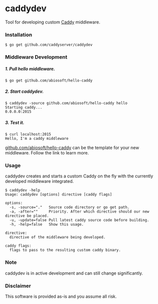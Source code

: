 # caddydev
Tool for developing custom [Caddy](http://caddyserver.com) middleware.

### Installation
```shell
$ go get github.com/caddyserver/caddydev
```

### Middleware Development
##### 1. Pull hello middleware.
```shell
$ go get github.com/abiosoft/hello-caddy
```
##### 2. Start caddydev.
```shell
$ caddydev -source github.com/abiosoft/hello-caddy hello
Starting caddy...
0.0.0.0:2015
```
##### 3. Test it.
```
$ curl localhost:2015
Hello, I'm a caddy middleware
```
[github.com/abiosoft/hello-caddy](https://github.com/abiosoft/hello-caddy) can be the template for your new middleware. Follow the link to learn more.

### Usage
caddydev creates and starts a custom Caddy on the fly with the currently developed middleware integrated.
```
$ caddydev -help
Usage: caddydev [options] directive [caddy flags]

options:
  -s, -source="."   Source code directory or go get path.
  -a, -after=""     Priority. After which directive should our new directive be placed.
  -u, -update=false Pull latest caddy source code before building.
  -h, -help=false   Show this usage.

directive:
  directive of the middleware being developed.

caddy flags:
  flags to pass to the resulting custom caddy binary.
```

### Note
caddydev is in active development and can still change significantly.

### Disclaimer
This software is provided as-is and you assume all risk.